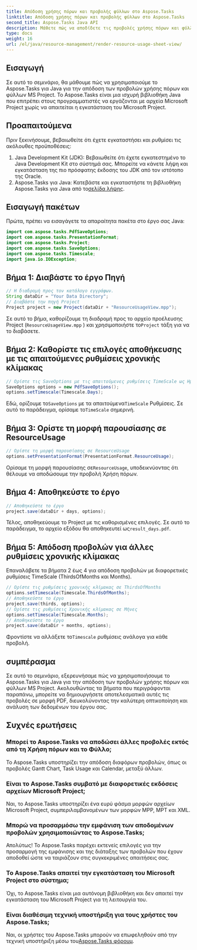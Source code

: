 ```yaml
---
title: Απόδοση χρήσης πόρων και προβολής φύλλων στο Aspose.Tasks
linktitle: Απόδοση χρήσης πόρων και προβολής φύλλων στο Aspose.Tasks
second_title: Aspose.Tasks Java API
description: Μάθετε πώς να αποδίδετε τις προβολές χρήσης πόρων και φύλλων MS Project στο Aspose.Tasks για Java. Ακολουθήστε τον οδηγό βήμα προς βήμα για να δημιουργήσετε λεπτομερείς αναφορές PDF χωρίς κόπο.
type: docs
weight: 16
url: /el/java/resource-management/render-resource-usage-sheet-view/
---
```

## Εισαγωγή
Σε αυτό το σεμινάριο, θα μάθουμε πώς να χρησιμοποιούμε το Aspose.Tasks για Java για την απόδοση των προβολών χρήσης πόρων και φύλλων MS Project. Το Aspose.Tasks είναι μια ισχυρή βιβλιοθήκη Java που επιτρέπει στους προγραμματιστές να εργάζονται με αρχεία Microsoft Project χωρίς να απαιτείται η εγκατάσταση του Microsoft Project.
## Προαπαιτούμενα
Πριν ξεκινήσουμε, βεβαιωθείτε ότι έχετε εγκαταστήσει και ρυθμίσει τις ακόλουθες προϋποθέσεις:
1. Java Development Kit (JDK): Βεβαιωθείτε ότι έχετε εγκατεστημένο το Java Development Kit στο σύστημά σας. Μπορείτε να κάνετε λήψη και εγκατάσταση της πιο πρόσφατης έκδοσης του JDK από τον ιστότοπο της Oracle.
2.  Aspose.Tasks για Java: Κατεβάστε και εγκαταστήστε τη βιβλιοθήκη Aspose.Tasks για Java από το[σελίδα λήψης](https://releases.aspose.com/tasks/java/).

## Εισαγωγή πακέτων
Πρώτα, πρέπει να εισαγάγετε τα απαραίτητα πακέτα στο έργο σας Java:
```java
import com.aspose.tasks.PdfSaveOptions;
import com.aspose.tasks.PresentationFormat;
import com.aspose.tasks.Project;
import com.aspose.tasks.SaveOptions;
import com.aspose.tasks.Timescale;
import java.io.IOException;
```
## Βήμα 1: Διαβάστε το έργο Πηγή
```java
// Η διαδρομή προς τον κατάλογο εγγράφων.
String dataDir = "Your Data Directory";
// Διαβάστε την πηγή Project
Project project = new Project(dataDir + "ResourceUsageView.mpp");
```
Σε αυτό το βήμα, καθορίζουμε τη διαδρομή προς το αρχείο προέλευσης Project (`ResourceUsageView.mpp` ) και χρησιμοποιήστε το`Project` τάξη για να το διαβάσετε.
## Βήμα 2: Καθορίστε τις επιλογές αποθήκευσης με τις απαιτούμενες ρυθμίσεις χρονικής κλίμακας
```java
// Ορίστε τις SaveOptions με τις απαιτούμενες ρυθμίσεις TimeScale ως Ημέρες
SaveOptions options = new PdfSaveOptions();
options.setTimescale(Timescale.Days);
```
 Εδώ, ορίζουμε το`SaveOptions` με τα απαιτούμενα`TimeScale` Ρυθμίσεις. Σε αυτό το παράδειγμα, ορίσαμε το`TimeScale` σημερινή.
## Βήμα 3: Ορίστε τη μορφή παρουσίασης σε ResourceUsage
```java
// Ορίστε τη μορφή παρουσίασης σε ResourceUsage
options.setPresentationFormat(PresentationFormat.ResourceUsage);
```
 Ορίσαμε τη μορφή παρουσίασης σε`ResourceUsage`, υποδεικνύοντας ότι θέλουμε να αποδώσουμε την προβολή Χρήση πόρων.
## Βήμα 4: Αποθηκεύστε το έργο
```java
// Αποθηκεύστε το έργο
project.save(dataDir + days, options);
```
Τέλος, αποθηκεύουμε το Project με τις καθορισμένες επιλογές. Σε αυτό το παράδειγμα, το αρχείο εξόδου θα αποθηκευτεί ως`result_days.pdf`.
## Βήμα 5: Απόδοση προβολών για άλλες ρυθμίσεις χρονικής κλίμακας
Επαναλάβετε τα βήματα 2 έως 4 για απόδοση προβολών με διαφορετικές ρυθμίσεις TimeScale (ThirdsOfMonths και Months).
```java
// Ορίστε τις ρυθμίσεις χρονικής κλίμακας σε ThirdsOfMonths
options.setTimescale(Timescale.ThirdsOfMonths);
// Αποθηκεύστε το έργο
project.save(thirds, options);
// Ορίστε τις ρυθμίσεις Χρονικής κλίμακας σε Μήνες
options.setTimescale(Timescale.Months);
// Αποθηκεύστε το έργο
project.save(dataDir + months, options);
```
 Φροντίστε να αλλάξετε το`Timescale` ρυθμίσεις ανάλογα για κάθε προβολή.

## συμπέρασμα
Σε αυτό το σεμινάριο, εξερευνήσαμε πώς να χρησιμοποιήσουμε το Aspose.Tasks για Java για την απόδοση των προβολών χρήσης πόρων και φύλλων MS Project. Ακολουθώντας τα βήματα που περιγράφονται παραπάνω, μπορείτε να δημιουργήσετε αποτελεσματικά αυτές τις προβολές σε μορφή PDF, διευκολύνοντας την καλύτερη οπτικοποίηση και ανάλυση των δεδομένων του έργου σας.
## Συχνές ερωτήσεις
### Μπορεί το Aspose.Tasks να αποδώσει άλλες προβολές εκτός από τη Χρήση πόρων και το Φύλλο;
Το Aspose.Tasks υποστηρίζει την απόδοση διαφόρων προβολών, όπως οι προβολές Gantt Chart, Task Usage και Calendar, μεταξύ άλλων.
### Είναι το Aspose.Tasks συμβατό με διαφορετικές εκδόσεις αρχείων Microsoft Project;
Ναι, το Aspose.Tasks υποστηρίζει ένα ευρύ φάσμα μορφών αρχείων Microsoft Project, συμπεριλαμβανομένων των μορφών MPP, MPT και XML.
### Μπορώ να προσαρμόσω την εμφάνιση των αποδομένων προβολών χρησιμοποιώντας το Aspose.Tasks;
Απολύτως! Το Aspose.Tasks παρέχει εκτενείς επιλογές για την προσαρμογή της εμφάνισης και της διάταξης των προβολών που έχουν αποδοθεί ώστε να ταιριάζουν στις συγκεκριμένες απαιτήσεις σας.
### Το Aspose.Tasks απαιτεί την εγκατάσταση του Microsoft Project στο σύστημα;
Όχι, το Aspose.Tasks είναι μια αυτόνομη βιβλιοθήκη και δεν απαιτεί την εγκατάσταση του Microsoft Project για τη λειτουργία του.
### Είναι διαθέσιμη τεχνική υποστήριξη για τους χρήστες του Aspose.Tasks;
 Ναι, οι χρήστες του Aspose.Tasks μπορούν να επωφεληθούν από την τεχνική υποστήριξη μέσω του[Aspose.Tasks φόρουμ](https://forum.aspose.com/c/tasks/15).